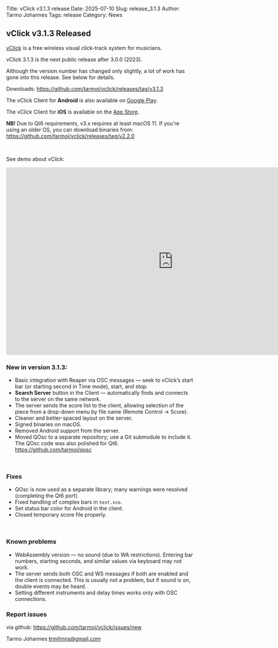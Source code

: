 Title: vClick v3.1.3 release
Date: 2025-07-10
Slug: release_3.1.3
Author: Tarmo Johannes
Tags: release
Category: News


## vClick v3.1.3 Released

[vClick](pages/about.html) is a free wireless visual click-track system for musicians.

vClick 3.1.3 is the next public release after 3.0.0 (2023).

Although the version number has changed only slightly, a lot of work has gone into this release. See below for details.

Downloads: <https://github.com/tarmoj/vclick/releases/tag/v3.1.3>

The vClick Client for **Android** is also available on [Google Play](https://play.google.com/store/apps/details?id=org.vclick.client2).

The vClick Client for **iOS** is available on the [App Store](https://apps.apple.com/us/app/vclick-client/id1247820434).

**NB!** Due to Qt6 requirements, v3.x requires at least macOS 11. If you're using an older OS, you can download binaries from: https://github.com/tarmoj/vclick/releases/tag/v2.2.0

<br>

     
See demo about vClick:

<iframe width="898" height="505" src="https://youtu.be/Hq4hpwjrqhM" title="vClick v3.0.0 Presentation" frameborder="0" allow="accelerometer; autoplay; clipboard-write; encrypted-media; gyroscope; picture-in-picture; web-share" allowfullscreen></iframe>


### New in version 3.1.3:

* Basic integration with Reaper via OSC messages — seek to vClick’s start bar (or starting second in Time mode), start, and stop.
* **Search Server** button in the Client — automatically finds and connects to the server on the same network.
* The server sends the score list to the client, allowing selection of the piece from a drop-down menu by file name (Remote Control → Score).
* Cleaner and better-spaced layout on the server.
* Signed binaries on macOS.
* Removed Android support from the server.
* Moved QOsc to a separate repository; use a Git submodule to include it. The QOsc code was also polished for Qt6. https://github.com/tarmoj/qosc

<br>

### Fixes

* QOsc is now used as a separate library; many warnings were resolved (completing the Qt6 port).
* Fixed handling of complex bars in `test.sco`.
* Set status bar color for Android in the client.
* Closed temporary score file properly.

<br>

### Known problems

* WebAssembly version — no sound (due to WA restrictions). Entering bar numbers, starting seconds, and similar values via keyboard may not work.
* The server sends both OSC and WS messages if both are enabled and the client is connected. This is usually not a problem, but if sound is on, double events may be heard.
* Setting different instruments and delay times works only with OSC connections.

### Report issues

via github: <https://github.com/tarmoj/vclick/issues/new>



Tarmo Johannes <trmjhnns@gmail.com>

